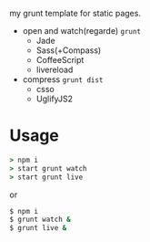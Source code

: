 my grunt template for static pages.

- open and watch(regarde) `grunt`
	- Jade
	- Sass(+Compass)
	- CoffeeScript
	- livereload
- compress `grunt dist`
	- csso
	- UglifyJS2

# Usage

``` cmd
> npm i
> start grunt watch
> start grunt live
```

or

``` sh
$ npm i
$ grunt watch &
$ grunt live &
```
